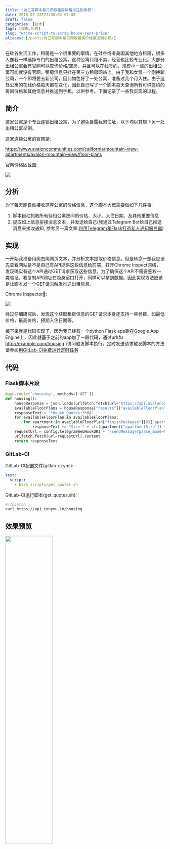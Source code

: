 ```yaml
---
title: "自己写脚本每日爬取租房价格推送到手机"
date: 2018-07-28T22:38:04-07:00
draft: false
categories: [技术]
tags: [爬虫,租房]
slug: "write-script-to-scrap-house-rent-price"
aliases: [/posts/自己写脚本每日爬取租房价格推送到手机/]
---
```


在硅谷生活工作，租房是一个很重要的事情。在硅谷或者美国其他地方租房，很多人像我一样选择专门的出租公寓，这种公寓只租不卖，经营也比较专业化。大部分出租公寓会有官网可以查询价格/空房，并且可以在线签约，规模小一些的出租公寓可能就没有官网，租房信息只挂在第三方租房网站上。由于我和女票一个刚换新公司，一个即将要去新公司，因此物色好了一处公寓，准备过几个月入住。由于这处公寓的在线价格每天都在变化，因此自己写了一个脚本每天查询所有可供签约的房间价格和其他信息并推送到手机，以供参考。下面记录了一些我实现的过程。

<!--more-->

## 简介

这家公寓是个专业连锁出租公寓，为了避免暴露我的住址，以下均以其旗下另一处出租公寓举例。

这家连锁公寓的官网是: 

https://www.avaloncommunities.com/california/mountain-view-apartments/avalon-mountain-view/floor-plans

官网价格区截图:

![](https://s3-us-west-1.amazonaws.com/tonyxu-img/2018_07_28_22_50_27.png)

## 分析

为了每天能自动接收这座公寓的价格信息，这个脚本大概需要做如下几件事:

1. 脚本自动抓取所有待租公寓房间的价格、大小、入住日期、及其他重要信息
2. 提取如上信息拼接消息文本，并发送给自己(我通过Telegram Bot给自己推送消息来接收通知, 参考另一篇文章:[利用Telegram和Flask打造私人通知服务器](/posts/利用telegram和flask打造私人通知服务器/))

## 实现

一开始我准备用爬虫爬网页文本，并分析文本提取价格信息。但是转念一想我应该先查看网站是不是自己有API提供这些信息给前端，打开Chrome Inspect网络，发现确实有这个API通过GET请求获取这些信息。为了确保这个API不需要鉴权一类验证，我复制API网址在隐身窗口打开，同样可以拿到数据。因此实现方法应该是让脚本发一个GET请求触发推送出租信息。

Chrome Inspector:

![](https://s3-us-west-1.amazonaws.com/tonyxu-img/2018_07_28_23_02_23.png)

经过仔细研究后，发现这个获取租房信息的GET请求本身还支持一些参数，如最低价格，最高价格，预期入住日期等。

接下来就是代码实现了，因为我已经有一个python Flask app跑在Google App Engine上，因此就基于之前的app加了一段代码，通过url(如 http://example.com/housing )访问触发脚本执行。定时发送请求触发脚本的方法请参阅[用GitLab-CI免费运行定时任务](/posts/用gitlab-ci免费运行定时任务/)

## 代码

### Flask脚本片段

```python
@app.route('/housing', methods=['GET'])
def housing():
    houseResponse = json.loads(urlfetch.fetch(url='https://api.avalonbay.com/json/reply/ApartmentSearch?communityCode=CA049&min=2000&max=3000&desiredMoveInDate=2018-09-01T07:00:00.000Z').content)
    availableFloorPlans = houseResponse["results"]["availableFloorPlanTypes"][0]["availableFloorPlans"]
    responseText = "*House Quotes:*%0A"
    for availableFloorPlan in availableFloorPlans:
        for apartment in availableFloorPlan["finishPackages"][0]["apartments"]:
            responseText += "Size:" + str(apartment["apartmentSize"]) + " Price:" + str(apartment["pricing"]["effectiveRent"]) + " Floor:" + str(apartment["floor"]) + " Date:" + time.strftime('%Y-%m-%d', time.localtime(float(filter(str.isdigit, str(apartment["pricing"]["availableDate"])))/1000)) + "%0A"
    requestUrl = config.telegramWebHookURI + "/sendMessage?parse_mode=Markdown&chat_id=123456789" + "&text=" + responseText
    urlfetch.fetch(url=requestUrl).content
    return responseText
```

### GitLab-CI

GitLab-CI配置文件(gitlab-ci.yml):


```yml
test:
  script:
    - bash scripts/get_quotes.sh
```

GitLab-CI运行脚本(get_quotes.sh):

```sh
#!/bin/sh
curl https://api.tonyxu.io/housing
```

## 效果预览

<img width="50%" style="min-width:300px" src="https://s3-us-west-1.amazonaws.com/tonyxu-img/2018_07_28_23_35_59.png">